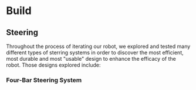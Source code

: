 Build
====

## Steering
 Throughout the process of iterating our robot, we explored and tested many different types of sterring systems in order to discover the most efficient, most durable and most "usable" design to enhance the efficacy of the robot. Those designs explored include:

 ### Four-Bar Steering System
